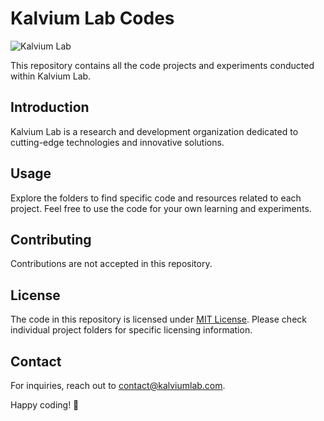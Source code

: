 # Kalvium Lab Codes

![Kalvium Lab](https://example.com/kalvium-lab-logo.png)

This repository contains all the code projects and experiments conducted within Kalvium Lab. 

## Introduction

Kalvium Lab is a research and development organization dedicated to cutting-edge technologies and innovative solutions.

## Usage

Explore the folders to find specific code and resources related to each project. Feel free to use the code for your own learning and experiments.

## Contributing

Contributions are not accepted in this repository.

## License

The code in this repository is licensed under [MIT License](LICENSE). Please check individual project folders for specific licensing information.

## Contact

For inquiries, reach out to [contact@kalviumlab.com](mailto:contact@kalviumlab.com).

Happy coding! 🚀

